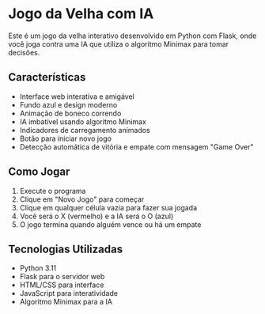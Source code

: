 
# Jogo da Velha com IA

Este é um jogo da velha interativo desenvolvido em Python com Flask, onde você joga contra uma IA que utiliza o algoritmo Minimax para tomar decisões.

## Características

- Interface web interativa e amigável
- Fundo azul e design moderno
- Animação de boneco correndo
- IA imbatível usando algoritmo Minimax
- Indicadores de carregamento animados
- Botão para iniciar novo jogo
- Detecção automática de vitória e empate com mensagem "Game Over"

## Como Jogar

1. Execute o programa
2. Clique em "Novo Jogo" para começar
3. Clique em qualquer célula vazia para fazer sua jogada
4. Você será o X (vermelho) e a IA será o O (azul)
5. O jogo termina quando alguém vence ou há um empate

## Tecnologias Utilizadas

- Python 3.11
- Flask para o servidor web
- HTML/CSS para interface
- JavaScript para interatividade
- Algoritmo Minimax para a IA

